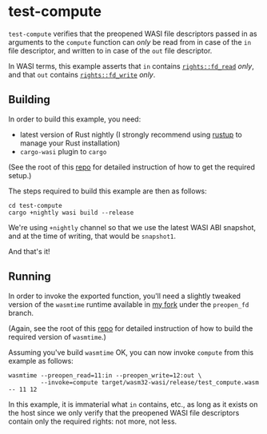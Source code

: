 # test-compute

`test-compute` verifies that the preopened WASI file descriptors passed in as arguments to the
`compute` function can *only* be read from in case of the `in` file descriptor, and written to
in case of the `out` file descriptor.

In WASI terms, this example asserts that `in` contains [`rights::fd_read`] *only*, and that `out`
contains [`rights::fd_write`] *only*.

[`rights::fd_read`]: https://github.com/WebAssembly/WASI/blob/master/phases/snapshot/docs.md#fd_read
[`rights::fd_write`]: https://github.com/WebAssembly/WASI/blob/master/phases/snapshot/docs.md#fd_write

## Building

In order to build this example, you need:

* latest version of Rust nightly (I strongly recommend using [rustup] to manage your Rust
  installation)
* `cargo-wasi` plugin to `cargo`

(See the root of this [repo] for detailed instruction of how to get the required setup.)

[rustup]: https://rustup.rs

The steps required to build this example are then as follows:

```
cd test-compute
cargo +nightly wasi build --release
```

We're using `+nightly` channel so that we use the latest WASI ABI snapshot, and at the time of
writing, that would be `snapshot1`.

And that's it!

## Running

In order to invoke the exported function, you'll need a slightly tweaked version of the 
`wasmtime` runtime available in [my fork] under the `preopen_fd` branch.

(Again, see the root of this [repo] for detailed instruction of how to build the required
version of `wasmtime`.)

[my fork]: https://github.com/kubkon/wasmtime/tree/preopen_fd
[repo]: https://github.com/kubkon/wasi-compute

Assuming you've build `wasmtime` OK, you can now invoke `compute` from this example as follows:

```
wasmtime --preopen_read=11:in --preopen_write=12:out \
         --invoke=compute target/wasm32-wasi/release/test_compute.wasm -- 11 12
```

In this example, it is immaterial what `in` contains, etc., as long as it exists on the host
since we only verify that the preopened WASI file descriptors contain only the required rights:
not more, not less.